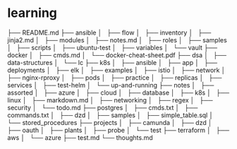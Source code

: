 # learning

├── README.md
├── ansible
│   ├── flow
│   ├── inventory
│   ├── jinja2.md
│   ├── modules
│   ├── notes.md
│   ├── roles
│   ├── samples
│   ├── scripts
│   ├── ubuntu-test
│   ├── variables
│   └── vault
├── docker
│   ├── cmds.md
│   └── docker-cheat-sheet.pdf
├── dsa
│   ├── data-structures
│   └── lc
├── k8s
│   ├── ansible
│   ├── app
│   ├── deployments
│   ├── elk
│   ├── examples
│   ├── istio
│   ├── network
│   ├── nginx-rproxy
│   ├── pods
│   ├── practice
│   ├── replicas
│   ├── services
│   ├── test-helm
│   └── up-and-running
├── notes
│   ├── assorted
│   ├── azure
│   ├── cloud
│   ├── database
│   ├── k8s
│   ├── linux
│   ├── markdown.md
│   ├── networking
│   ├── regex
│   ├── security
│   └── todo.md
├── postgres
│   ├── cmds.txt
│   ├── commands.txt
│   ├── dzd
│   ├── samples
│   ├── simple_table.sql
│   └── stored_procedures
├── projects
│   ├── camunda
│   ├── dzd
│   ├── oauth
│   ├── plants
│   ├── probe
│   └── test
├── terraform
│   ├── aws
│   └── azure
├── test.md
└── thoughts.md
